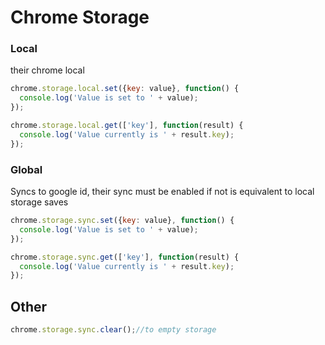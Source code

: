 # Chrome Storage

### Local

their chrome local

```javascript
chrome.storage.local.set({key: value}, function() {
  console.log('Value is set to ' + value);
});

chrome.storage.local.get(['key'], function(result) {
  console.log('Value currently is ' + result.key);
});   
```

### Global

Syncs to google id, their sync must be enabled if not is equivalent to local storage saves

```javascript
chrome.storage.sync.set({key: value}, function() {
  console.log('Value is set to ' + value);
});

chrome.storage.sync.get(['key'], function(result) {
  console.log('Value currently is ' + result.key);
});
```

## Other

```js
chrome.storage.sync.clear();//to empty storage
```

